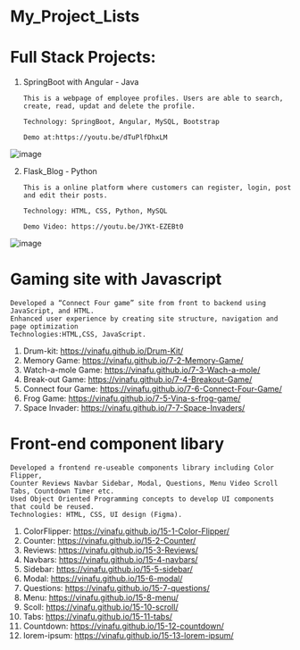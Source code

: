 # My_Project_Lists


# Full Stack Projects:
   1. SpringBoot with Angular - Java

          This is a webpage of employee profiles. Users are able to search, create, read, updat and delete the profile.
      
          Technology: SpringBoot, Angular, MySQL, Bootstrap
      
          Demo at:https://youtu.be/dTuPlfDhxLM 
![image](https://github.com/VinaFu/My_Project_Lists/assets/105020281/b6a12591-b16f-45a9-bc91-de13daa1173d)
   
   2. Flask_Blog - Python
      
          This is a online platform where customers can register, login, post and edit their posts.
      
          Technology: HTML, CSS, Python, MySQL
      
          Demo Video: https://youtu.be/JYKt-EZEBt0 
![image](https://github.com/VinaFu/My_Project_Lists/assets/105020281/2a3fc41f-80df-4e7b-b968-51417f1e7138)


# Gaming site with Javascript 
    Developed a “Connect Four game” site from front to backend using JavaScript, and HTML. 
    Enhanced user experience by creating site structure, navigation and page optimization 
    Technologies:HTML,CSS, JavaScript. 
   1. Drum-kit: https://vinafu.github.io/Drum-Kit/
   2. Memory Game: https://vinafu.github.io/7-2-Memory-Game/
   3. Watch-a-mole Game: https://vinafu.github.io/7-3-Wach-a-mole/
   4. Break-out Game:  https://vinafu.github.io/7-4-Breakout-Game/
   5. Connect four Game: https://vinafu.github.io/7-6-Connect-Four-Game/
   6. Frog Game: https://vinafu.github.io/7-5-Vina-s-frog-game/
   7. Space Invader: https://vinafu.github.io/7-7-Space-Invaders/




# Front-end component libary 
    Developed a frontend re-useable components library including Color Flipper, 
    Counter Reviews Navbar Sidebar, Modal, Questions, Menu Video Scroll Tabs, Countdown Timer etc. 
    Used Object Oriented Programming concepts to develop UI components that could be reused. 
    Technologies: HTML, CSS, UI design (Figma).  
   1. ColorFlipper: https://vinafu.github.io/15-1-Color-Flipper/
   2. Counter: https://vinafu.github.io/15-2-Counter/
   3. Reviews: https://vinafu.github.io/15-3-Reviews/
   4. Navbars: https://vinafu.github.io/15-4-navbars/
   5. Sidebar: https://vinafu.github.io/15-5-sidebar/
   6. Modal: https://vinafu.github.io/15-6-modal/
   7. Questions: https://vinafu.github.io/15-7-questions/
   8. Menu: https://vinafu.github.io/15-8-menu/
   9. Scoll: https://vinafu.github.io/15-10-scroll/
   10. Tabs: https://vinafu.github.io/15-11-tabs/
   11. Countdown: https://vinafu.github.io/15-12-countdown/
   12. lorem-ipsum: https://vinafu.github.io/15-13-lorem-ipsum/

